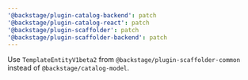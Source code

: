 ```yaml
---
'@backstage/plugin-catalog-backend': patch
'@backstage/plugin-catalog-react': patch
'@backstage/plugin-scaffolder': patch
'@backstage/plugin-scaffolder-backend': patch
---
```


Use `TemplateEntityV1beta2` from `@backstage/plugin-scaffolder-common` instead
of `@backstage/catalog-model`.
